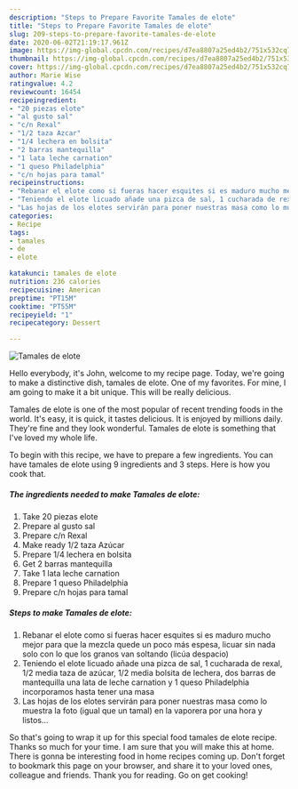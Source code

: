 ```yaml
---
description: "Steps to Prepare Favorite Tamales de elote"
title: "Steps to Prepare Favorite Tamales de elote"
slug: 209-steps-to-prepare-favorite-tamales-de-elote
date: 2020-06-02T21:19:17.961Z
image: https://img-global.cpcdn.com/recipes/d7ea8807a25ed4b2/751x532cq70/tamales-de-elote-foto-principal.jpg
thumbnail: https://img-global.cpcdn.com/recipes/d7ea8807a25ed4b2/751x532cq70/tamales-de-elote-foto-principal.jpg
cover: https://img-global.cpcdn.com/recipes/d7ea8807a25ed4b2/751x532cq70/tamales-de-elote-foto-principal.jpg
author: Marie Wise
ratingvalue: 4.2
reviewcount: 16454
recipeingredient:
- "20 piezas elote"
- "al gusto sal"
- "c/n Rexal"
- "1/2 taza Azcar"
- "1/4 lechera en bolsita"
- "2 barras mantequilla"
- "1 lata leche carnation"
- "1 queso Philadelphia"
- "c/n hojas para tamal"
recipeinstructions:
- "Rebanar el elote como si fueras hacer esquites si es maduro mucho mejor para que la mezcla quede un poco más espesa, licuar sin nada solo con lo que los granos van soltando (licúa despacio)"
- "Teniendo el elote licuado añade una pizca de sal, 1 cucharada de rexal, 1/2 media taza de azúcar, 1/2 media bolsita de lechera, dos barras de mantequilla una lata de leche carnation y 1 queso Philadelphia incorporamos hasta tener una masa"
- "Las hojas de los elotes servirán para poner nuestras masa como lo muestra la foto (igual que un tamal) en la vaporera por una hora y listos..."
categories:
- Recipe
tags:
- tamales
- de
- elote

katakunci: tamales de elote 
nutrition: 236 calories
recipecuisine: American
preptime: "PT15M"
cooktime: "PT55M"
recipeyield: "1"
recipecategory: Dessert

---
```



![Tamales de elote](https://img-global.cpcdn.com/recipes/d7ea8807a25ed4b2/751x532cq70/tamales-de-elote-foto-principal.jpg)

Hello everybody, it's John, welcome to my recipe page. Today, we're going to make a distinctive dish, tamales de elote. One of my favorites. For mine, I am going to make it a bit unique. This will be really delicious.

Tamales de elote is one of the most popular of recent trending foods in the world. It's easy, it is quick, it tastes delicious. It is enjoyed by millions daily. They're fine and they look wonderful. Tamales de elote is something that I've loved my whole life.




To begin with this recipe, we have to prepare a few ingredients. You can have tamales de elote using 9 ingredients and 3 steps. Here is how you cook that.

<!--inarticleads1-->

##### The ingredients needed to make Tamales de elote:

1. Take 20 piezas elote
1. Prepare al gusto sal
1. Prepare c/n Rexal
1. Make ready 1/2 taza Azúcar
1. Prepare 1/4 lechera en bolsita
1. Get 2 barras mantequilla
1. Take 1 lata leche carnation
1. Prepare 1 queso Philadelphia
1. Prepare c/n hojas para tamal




<!--inarticleads2-->

##### Steps to make Tamales de elote:

1. Rebanar el elote como si fueras hacer esquites si es maduro mucho mejor para que la mezcla quede un poco más espesa, licuar sin nada solo con lo que los granos van soltando (licúa despacio)
1. Teniendo el elote licuado añade una pizca de sal, 1 cucharada de rexal, 1/2 media taza de azúcar, 1/2 media bolsita de lechera, dos barras de mantequilla una lata de leche carnation y 1 queso Philadelphia incorporamos hasta tener una masa
1. Las hojas de los elotes servirán para poner nuestras masa como lo muestra la foto (igual que un tamal) en la vaporera por una hora y listos...




So that's going to wrap it up for this special food tamales de elote recipe. Thanks so much for your time. I am sure that you will make this at home. There is gonna be interesting food in home recipes coming up. Don't forget to bookmark this page on your browser, and share it to your loved ones, colleague and friends. Thank you for reading. Go on get cooking!
